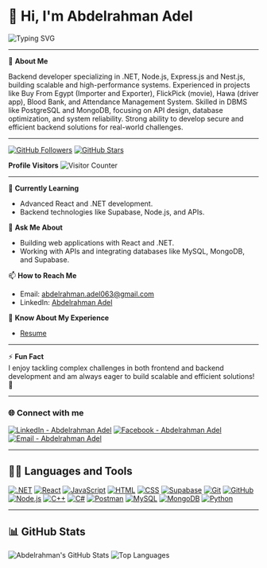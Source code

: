 # 👋 Hi, I'm Abdelrahman Adel

![Typing SVG](https://readme-typing-svg.demolab.com?font=Fira+Code&size=25&pause=1000&color=FFFF00&width=435&lines=Backend+Developer;.NET+Developer;React+Developer;Software%20Engineer)

---

🌟 **About Me**

Backend developer specializing in .NET, Node.js, Express.js and Nest.js, building scalable and high-performance systems. Experienced in projects like Buy From Egypt (Importer and Exporter), FlickPick (movie), Hawa (driver app), Blood Bank, and Attendance Management System. Skilled in DBMS like PostgreSQL and MongoDB, focusing on API design, database optimization, and system reliability. Strong ability to develop secure and efficient backend solutions for real-world challenges.

---

[![GitHub Followers](https://img.shields.io/github/followers/Abdelrahman1625?label=Follow%20Me&style=social)](https://github.com/Abdelrahman1625)
[![GitHub Stars](https://img.shields.io/github/stars/Abdelrahman1625?style=social)](https://github.com/Abdelrahman1625)

**Profile Visitors**
![Visitor Counter](https://profile-counter.glitch.me/Abdelrahman1625/count.svg)

---

🌱 **Currently Learning**

- Advanced React and .NET development.
- Backend technologies like Supabase, Node.js, and APIs.

💬 **Ask Me About**

- Building web applications with React and .NET.
- Working with APIs and integrating databases like MySQL, MongoDB, and Supabase.

📫 **How to Reach Me**

- Email: [abdelrahman.adel063@gmail.com](mailto:abdelrahman.adel063@gmail.com)
- LinkedIn: [Abdelrahman Adel](https://www.linkedin.com/in/abdelrahman-adel-0a1o234567/)

📄 **Know About My Experience**

- [Resume](https://drive.google.com/file/d/1Dsz4AUVgyzDda1yoPsd9zuWMdQHWiwAW/view?usp=sharing)

---

⚡ **Fun Fact**  
I enjoy tackling complex challenges in both frontend and backend development and am always eager to build scalable and efficient solutions! 🚀

---

### 🌐 Connect with me

[![LinkedIn - Abdelrahman Adel](https://raw.githubusercontent.com/rahuldkjain/github-profile-readme-generator/master/src/images/icons/Social/linked-in-alt.svg)](https://www.linkedin.com/in/abdelrahman-adel-0a1o234567/)
[![Facebook - Abdelrahman Adel](https://upload.wikimedia.org/wikipedia/commons/5/51/Facebook_f_logo_%282019%29.svg)](https://www.facebook.com/profile.php?id=100009768518159)
[![Email - Abdelrahman Adel](https://cdn-icons-png.flaticon.com/512/561/561127.png)](mailto:abdelrahman.adel063@gmail.com)

---

## 👨‍💻 Languages and Tools

[![.NET](https://raw.githubusercontent.com/devicons/devicon/master/icons/dot-net/dot-net-original-wordmark.svg)](https://dotnet.microsoft.com/)
[![React](https://raw.githubusercontent.com/devicons/devicon/master/icons/react/react-original-wordmark.svg)](https://react.dev/)
[![JavaScript](https://raw.githubusercontent.com/devicons/devicon/master/icons/javascript/javascript-original.svg)](https://developer.mozilla.org/en-US/docs/Web/JavaScript)
[![HTML](https://raw.githubusercontent.com/devicons/devicon/master/icons/html5/html5-original-wordmark.svg)](https://html.spec.whatwg.org/)
[![CSS](https://raw.githubusercontent.com/devicons/devicon/master/icons/css3/css3-original-wordmark.svg)](https://developer.mozilla.org/en-US/docs/Web/CSS)
[![Supabase](https://supabase.com/images/logo-dark.png)](https://supabase.com/)
[![Git](https://raw.githubusercontent.com/devicons/devicon/master/icons/git/git-original.svg)](https://git-scm.com/)
[![GitHub](https://raw.githubusercontent.com/devicons/devicon/master/icons/github/github-original.svg)](https://github.com/)
[![Node.js](https://raw.githubusercontent.com/devicons/devicon/master/icons/nodejs/nodejs-original-wordmark.svg)](https://nodejs.org/)
[![C++](https://raw.githubusercontent.com/devicons/devicon/master/icons/cplusplus/cplusplus-original.svg)](https://www.cplusplus.com/)
[![C#](https://raw.githubusercontent.com/devicons/devicon/master/icons/csharp/csharp-original.svg)](https://learn.microsoft.com/en-us/dotnet/csharp/)
[![Postman](https://raw.githubusercontent.com/devicons/devicon/master/icons/postman/postman-original-wordmark.svg)](https://www.postman.com/)
[![MySQL](https://raw.githubusercontent.com/devicons/devicon/master/icons/mysql/mysql-original-wordmark.svg)](https://www.mysql.com/)
[![MongoDB](https://raw.githubusercontent.com/devicons/devicon/master/icons/mongodb/mongodb-original-wordmark.svg)](https://www.mongodb.com/)
[![Python](https://raw.githubusercontent.com/devicons/devicon/master/icons/python/python-original-wordmark.svg)](https://www.python.org/)

---

## 📊 GitHub Stats

![Abdelrahman's GitHub Stats](https://github-readme-stats.vercel.app/api?username=Abdelrahman1625&show_icons=true&theme=radical)
![Top Languages](https://github-readme-stats.vercel.app/api/top-langs/?username=Abdelrahman1625&layout=compact&theme=radical)
